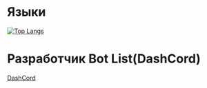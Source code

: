 # Языки
[![Top Langs](https://github-readme-stats.vercel.app/api/top-langs/?username=kira134&layout=compact)](https://github.com/kira134/dsdsd)
# Разработчик Bot List(DashCord)
[DashCord](https://www.dashcord.tk)
